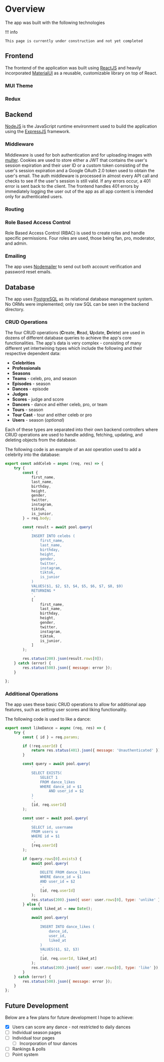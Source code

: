# Overview

The app was built with the following technologies

!!! info

    This page is currently under construction and not yet completed

## Frontend

The frontend of the application was built using [ReactJS](https://reactjs.org/) and heavily incorporated [MaterialUI](https://mui.com/) as a reusable, customizable library on top of React.

### MUI Theme

### Redux

###

## Backend

[NodeJS](https://nodejs.org/en/about/) is the JavaScript runtime environment used to build the application using the [ExpressJS](https://expressjs.com/) framework.

### Middleware

Middleware is used for boh authentication and for uploading images with [multer](https://www.npmjs.com/package/multer). Cookies are used to store either a JWT that contains the user's session expiration and their user ID or a custom token consisting of the user's session expiration and a Google OAuth 2.0 token used to obtain the user's email. The auth middleware is processed in almost every API call and checks to see if the user's session is still valid. If any errors occur, a 401 error is sent back to the client. The frontend handles 401 errors by immediately logging the user out of the app as all app content is intended only for authenticated users.

### Routing

### Role Based Access Control

Role Based Access Control (RBAC) is used to create roles and handle specific permissions. Four roles are used, those being fan, pro, moderator, and admin.

### Emailing

The app uses [Nodemailer](https://nodemailer.com/) to send out both account verification and password reset emails.

## Database

The app uses [PostgreSQL](https://www.postgresql.org/) as its relational database management system. No ORMs were implemented; only raw SQL can be seen in the backend directory.

### CRUD Operations

The four CRUD operations (**C**reate, **R**ead, **U**pdate, **D**elete) are used in dozens of different database queries to achieve the app's core functionalities. The app's data is very complex - consisting of many different yet intertwining types which include the following and their respective dependent data:

-   **Celebrities**
-   **Professionals**
-   **Seasons**
-   **Teams** - celeb, pro, and season
-   **Episodes** - season
-   **Dances** - episode
-   **Judges**
-   **Scores** - judge and score
-   **Dancers** - dance and either celeb, pro, or team
-   **Tours** - season
-   **Tour Cast** - tour and either celeb or pro
-   **Users** - season (_optional_)

Each of these types are separated into their own backend controllers where CRUD operations are used to handle adding, fetching, updating, and deleting objects from the database.

The following code is an example of an `Add` operation used to add a celebrity into the database:

```JavaScript
export const addCeleb = async (req, res) => {
    try {
        const {
            first_name,
            last_name,
            birthday,
            height,
            gender,
            twitter,
            instagram,
            tiktok,
            is_junior,
        } = req.body;

        const result = await pool.query(
            `
            INSERT INTO celebs (
                first_name,
                last_name,
                birthday,
                height,
                gender,
                twitter,
                instagram,
                tiktok,
                is_junior
            )
            VALUES($1, $2, $3, $4, $5, $6, $7, $8, $9)
            RETURNING *
            `,
            [
                first_name,
                last_name,
                birthday,
                height,
                gender,
                twitter,
                instagram,
                tiktok,
                is_junior,
            ]
        );

        res.status(200).json(result.rows[0]);
    } catch (error) {
        res.status(500).json({ message: error });
    }

};
```

### Additional Operations

The app uses these basic CRUD operations to allow for additional app features, such as setting user scores and liking functionality.

The following code is used to like a dance:

```JavaScript
export const likeDance = async (req, res) => {
    try {
        const { id } = req.params;

        if (!req.userId) {
            return res.status(401).json({ message: 'Unauthenticated' });
        }

        const query = await pool.query(
            `
            SELECT EXISTS(
                SELECT 1
                FROM dance_likes
                WHERE dance_id = $1
                    AND user_id = $2
            )
            `,
            [id, req.userId]
        );

        const user = await pool.query(
            `
            SELECT id, username
            FROM users u
            WHERE id = $1
            `,
            [req.userId]
        );

        if (query.rows[0].exists) {
            await pool.query(
                `
                DELETE FROM dance_likes
                WHERE dance_id = $1
                AND user_id = $2
                `,
                [id, req.userId]
            );
            res.status(200).json({ user: user.rows[0], type: 'unlike' });
        } else {
            const liked_at = new Date();

            await pool.query(
                `
                INSERT INTO dance_likes (
                    dance_id,
                    user_id,
                    liked_at
                )
                VALUES($1, $2, $3)
                `,
                [id, req.userId, liked_at]
            );
            res.status(200).json({ user: user.rows[0], type: 'like' });
        }
    } catch (error) {
        res.status(500).json({ message: error });
    }
};
```

## Future Development

Below are a few plans for future development I hope to achieve:

-   [x] Users can score any dance - not restricted to daily dances
-   [ ] Individual season pages
-   [ ] Individual tour pages
    -   [ ] Incorporation of tour dances
-   [ ] Rankings & polls
-   [ ] Point system
